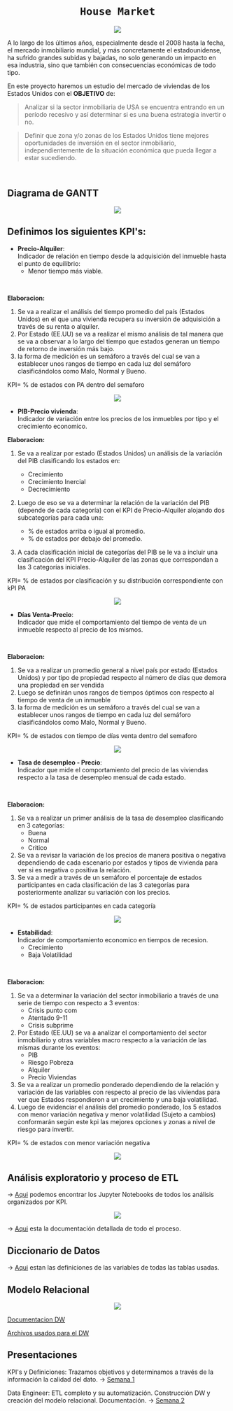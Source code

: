 # <h1 align="center">**`House Market`**

<p align="center">
<img src="https://images.pexels.com/photos/1546168/pexels-photo-1546168.jpeg?cs=srgb&dl=pexels-david-mcbee-1546168.jpg&fm=jpg" 

</br>

A lo largo de los últimos años, especialmente desde el 2008 hasta la fecha, el mercado inmobiliario mundial, y más concretamente el estadounidense, ha sufrido grandes subidas y bajadas, no solo generando un impacto en esa industria, sino que también con consecuencias económicas de todo tipo.  

En este proyecto haremos un estudio del mercado de viviendas de los Estados Unidos con el **OBJETIVO** de:


> Analizar si la sector inmobiliaria de USA se encuentra entrando en un período recesivo y así determinar si es una buena estrategia invertir o no. 

> Definir que zona y/o zonas de los Estados Unidos tiene mejores oportunidades de  inversión en el sector inmobiliario, independientemente de la situación económica que pueda llegar a estar sucediendo. 

</br>

## Diagrama de GANTT

<p align="center">
<img src="image\gantt.PNG">

</br>

## Definimos los siguientes KPI's:

* **Precio-Alquiler**:<br>
 Indicador de relación en tiempo desde la adquisición del inmueble hasta el punto de equilibrio:   
    * Menor tiempo más viable.
 <br>

**Elaboracion:**
1. Se va a realizar el análisis del tiempo promedio del país (Estados Unidos) en el que una vivienda recupera su inversión de adquisición a través de su renta o alquiler.
2. Por Estado (EE.UU) se va a realizar el mismo análisis de tal manera que se va a observar a lo largo del tiempo que estados generan un tiempo de retorno de inversión más bajo.
3. la forma de medición es un semáforo a través del cual se van a establecer unos rangos de tiempo en cada luz del semáforo clasificándolos como Malo, Normal y Bueno.

KPI= % de estados con PA dentro del semaforo

<p align="center">
<img src="image\precio_alquiler.PNG">


</br>

* **PIB-Precio vivienda**:<br>
 Indicador de variación entre los precios de los inmuebles por tipo y el crecimiento economico.
  <br>

**Elaboracion:**
1. Se va a realizar por estado (Estados Unidos) un análisis de la variación del PIB clasificando los estados en:
    * Crecimiento
    * Crecimiento Inercial
    * Decrecimiento

2. Luego de eso se va a determinar la relación de la variación del PIB (depende de cada categoría) con el KPI de Precio-Alquiler alojando dos subcategorías para cada una:
    * % de estados arriba o igual al promedio.
    * % de estados por debajo del promedio.

3. A cada clasificación inicial de categorías del PIB se le va a incluir una clasificación del KPI Precio-Alquiler de las zonas que correspondan a las 3 categorías iniciales.

KPI= % de estados por clasificación y su distribución correspondiente con kPI PA

<p align="center">
<img src="image\PBI_precio.PNG">

 </br>

* **Días Venta-Precio**:<br>
 Indicador que mide el comportamiento del tiempo de venta de un inmueble respecto al precio de los mismos.
 <br>

**Elaboracion:**
1. Se va a realizar un promedio general a nivel país por estado
(Estados Unidos) y por tipo de propiedad respecto al número de días que demora una propiedad en ser vendida
2. Luego se definirán unos rangos de tiempos óptimos con respecto al tiempo de venta de un inmueble
3. la forma de medición es un semáforo a través del cual se van a establecer unos rangos de tiempo en cada luz del semáforo clasificándolos como Malo, Normal y Bueno.

KPI= % de estados con tiempo de días venta dentro del semaforo

<p align="center">
<img src="image\dias_venta_precio.PNG">

 </br>

* **Tasa de desempleo - Precio**:<br>
 Indicador que mide el comportamiento del precio de las viviendas respecto a la tasa de desempleo mensual de cada estado.
 <br>

 **Elaboracion:**
 1. Se va a realizar un primer análisis de la tasa de desempleo clasificando en 3 categorías: 
    * Buena
    * Normal
    * Critico
2. Se va a revisar la variación de los precios de manera positiva o negativa dependiendo de cada escenario por estados y tipos de vivienda para ver si es negativa o positiva la relación.
3. Se va a medir a través de un semáforo el porcentaje de estados participantes en cada clasificación de las 3 categorías para posteriormente analizar su variación con los precios.

KPI= % de estados participantes en cada categoría

<p align="center">
<img src="image\desempleo precio.PNG">

</br>

* **Estabilidad**:<br>
Indicador de comportamiento economico en tiempos de recesion. <br>
    * Crecimiento
    * Baja Volatilidad
<br>

**Elaboracion:**
1. Se va a determinar la variación del sector inmobiliario a través de una serie de tiempo con respecto a 3 eventos: 
    * Crisis punto com 
    * Atentado 9-11 
    * Crisis subprime
2. Por Estado (EE.UU) se va a analizar el comportamiento del
sector inmobiliario y otras variables macro respecto a la
variación de las mismas durante los eventos:
    * PIB
    * Riesgo Pobreza
    * Alquiler
    * Precio Viviendas
3. Se va a realizar un promedio ponderado dependiendo de la relación y variación de las variables con respecto al precio de las viviendas para ver que Estados respondieron a un crecimiento y una baja volatilidad.
4. Luego de evidenciar el análisis del promedio ponderado, los
5 estados con menor variación negativa y menor volatilidad
(Sujeto a cambios) conformarán según este kpi las mejores
opciones y zonas a nivel de riesgo para invertir.

KPI= % de estados con menor variación negativa

<p align="center">
<img src="image\escalabilidad.PNG">

</br>


## Análisis exploratorio y proceso de ETL

 → [Aqui](https://github.com/JavieraArrieta/Housing_Market_PF/tree/main/EDA_ETL) podemos encontrar los Jupyter Notebooks de todos los análisis organizados por KPI.

<p align="center">
<img src="image\etl.PNG">

→ [Aqui](https://docs.google.com/document/d/1k6_ju5h5JnX9tpsCHpDMFRyVfoBeusBb-SSGBPxcrdI/edit) esta la documentación detallada de todo el proceso.

## Diccionario de Datos

→ [Aqui](https://github.com/JavieraArrieta/Housing_Market_PF/blob/main/Diccionario%20de%20datos.pdf) estan las definiciones de las variables de todas las tablas usadas.


## Modelo Relacional

<p align="center">
<img src="image\ModeloRelacional.jpeg">

[Documentacion DW](https://github.com/JavieraArrieta/Housing_Market_PF/blob/main/Presentaciones%20y%20Documentacion/Documentaci%C3%B3nDataWareHouse.pdf)

[Archivos usados para el DW](https://github.com/JavieraArrieta/Housing_Market_PF/tree/main/DataWarehouse)

## Presentaciones

KPI's y Definiciones: Trazamos objetivos y determinamos a través de la información la calidad del dato. → [Semana 1](https://github.com/JavieraArrieta/Housing_Market_PF/blob/main/Presentaciones%20y%20Documentacion/Presentaci%C3%B3n1.pdf) <br>


Data Engineer: ETL completo y su automatización. Construcción DW y creación del modelo relacional. Documentación. → [Semana 2](https://github.com/JavieraArrieta/Housing_Market_PF/blob/main/Presentaciones%20y%20Documentacion/Presentaci%C3%B3n%202.pdf)
